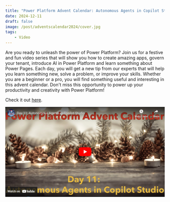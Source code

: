 ```yaml
---
title: "Power Platform Advent Calendar: Autonomous Agents in Copilot Studio"
date: 2024-12-11
draft: false
image: /post/adventscalendar2024/cover.jpg
tags:
    - Video
---
```


Are you ready to unleash the power of Power Platform? Join us for a festive and fun video series that will show you how to create amazing apps, govern your tenant, introduce AI in Power Platform and learn something about Power Pages. Each day, you will get a new tip from our experts that will help you learn something new, solve a problem, or improve your skills. Whether you are a beginner or a pro, you will find something useful and interesting in this advent calendar. Don't miss this opportunity to power up your productivity and creativity with Power Platform!

Check it out [here](https://youtu.be/VmSMUrtr7NA).

[![](video.jpg)](https://youtu.be/VmSMUrtr7NA)